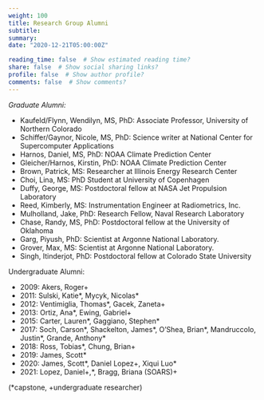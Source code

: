 ```yaml
---
weight: 100
title: Research Group Alumni
subtitle: 
summary: 
date: "2020-12-21T05:00:00Z"

reading_time: false  # Show estimated reading time?
share: false  # Show social sharing links?
profile: false  # Show author profile?
comments: false  # Show comments?
---
```


*Graduate Alumni:*
- Kaufeld/Flynn, Wendilyn, MS, PhD: Associate Professor, University of Northern Colorado
- Schiffer/Gaynor, Nicole, MS, PhD: Science writer at National Center for Supercomputer Applications
- Harnos, Daniel, MS, PhD: NOAA Climate Prediction Center
- Gleicher/Harnos, Kirstin, PhD: NOAA Climate Prediction Center
- Brown, Patrick, MS: Researcher at Illinois Energy Research Center
- Choi, Lina, MS: PhD Student at University of Copenhagen
- Duffy, George, MS: Postdoctoral fellow at NASA Jet Propulsion Laboratory
- Reed, Kimberly, MS: Instrumentation Engineer at Radiometrics, Inc.
- Mulholland, Jake, PhD: Research Fellow, Naval Research Laboratory
- Chase, Randy, MS, PhD: Postdoctoral fellow at the University of Oklahoma
- Garg, Piyush, PhD: Scientist at Argonne National Laboratory.
- Grover, Max, MS: Scientist at Argonne National Laboratory.
- Singh, Itinderjot, PhD: Postdoctoral fellow at Colorado State University

Undergraduate Alumni:
- 2009: Akers, Roger+
- 2011: Sulski, Katie*, Mycyk, Nicolas*
- 2012: Ventimiglia, Thomas*, Gacek, Zaneta+
- 2013: Ortiz, Ana*, Ewing, Gabriel+
- 2015: Carter, Lauren*, Gaggiano, Stephen*
- 2017: Soch, Carson*, Shackelton, James*, O’Shea, Brian*, Mandruccolo, Justin*, Grande, Anthony*
- 2018: Ross, Tobias*, Chung, Brian+
- 2019: James, Scott*
- 2020: James, Scott*, Daniel Lopez+, Xiqui Luo*
- 2021: Lopez, Daniel+,*, Bragg, Briana (SOARS)+

(*capstone, +undergraduate researcher)
